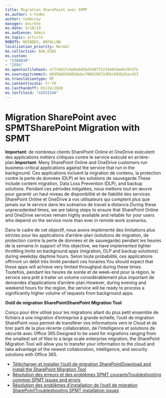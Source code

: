 ```yaml
---
title: Migration SharePoint avec SPMT
ms.author: v-todmc
author: todmccoy
manager: mnirkhe
ms.date: 9/18/19
ms.audience: Admin
ms.topic: article
ROBOTS: NOINDEX, NOFOLLOW
localization_priority: Normal
ms.collection: Adm_O365
ms.custom:
- "5300030"
- "2594"
ms.openlocfilehash: e7719d1fc6dda0d5bd340775219401dade2933fe
ms.sourcegitcommit: b0d5b68366028abcf08610672d5bc9d3b25ac433
ms.translationtype: MT
ms.contentlocale: fr-FR
ms.lasthandoff: 03/24/2020
ms.locfileid: "42931548"
---
```

# <a name="sharepoint-migration-with-spmt"></a><span data-ttu-id="84be9-102">Migration SharePoint avec SPMT</span><span class="sxs-lookup"><span data-stu-id="84be9-102">SharePoint Migration with SPMT</span></span>

<span data-ttu-id="84be9-103">**Important**: de nombreux clients SharePoint Online et OneDrive exécutent des applications métiers critiques contre le service exécuté en arrière-plan.</span><span class="sxs-lookup"><span data-stu-id="84be9-103">**Important**: Many SharePoint Online and OneDrive customers run business-critical applications against the service that run in the background.</span></span> <span data-ttu-id="84be9-104">Ces applications incluent la migration de contenu, la protection contre la perte de données (DLP) et les solutions de sauvegarde.</span><span class="sxs-lookup"><span data-stu-id="84be9-104">These include content migration, Data Loss Prevention (DLP), and backup solutions.</span></span> <span data-ttu-id="84be9-105">Pendant ces périodes inégalées, nous mettons tout en œuvre pour garantir un haut niveau de disponibilité et de fiabilité des services SharePoint Online et OneDrive à vos utilisateurs qui comptent plus que jamais sur le service dans les scénarios de travail à distance.</span><span class="sxs-lookup"><span data-stu-id="84be9-105">During these unprecedented times, we are taking steps to ensure that SharePoint Online and OneDrive services remain highly available and reliable for your users who depend on the service more than ever in remote work scenarios.</span></span>

<span data-ttu-id="84be9-106">Dans le cadre de cet objectif, nous avons implémenté des limitations plus strictes pour les applications d’arrière-plan (solutions de migration, de protection contre la perte de données et de sauvegarde) pendant les heures de la semaine.</span><span class="sxs-lookup"><span data-stu-id="84be9-106">In support of this objective, we have implemented tighter throttling limits on background apps (migration, DLP and backup solutions) during weekday daytime hours.</span></span> <span data-ttu-id="84be9-107">Selon toute probabilité, ces applications offriront un débit très limité pendant ces horaires.</span><span class="sxs-lookup"><span data-stu-id="84be9-107">You should expect that these apps will achieve very limited throughput during these times.</span></span> <span data-ttu-id="84be9-108">Toutefois, pendant les heures de soirée et de week-end pour la région, le service sera prêt à traiter un volume considérablement plus important de demandes d’applications d’arrière-plan.</span><span class="sxs-lookup"><span data-stu-id="84be9-108">However, during evening and weekend hours for the region, the service will be ready to process a significantly higher volume of requests from background apps.</span></span>

<span data-ttu-id="84be9-109">**Outil de migration SharePoint**</span><span class="sxs-lookup"><span data-stu-id="84be9-109">**SharePoint Migration Tool**</span></span>

<span data-ttu-id="84be9-110">Conçu pour être utilisé pour les migrations allant du plus petit ensemble de fichiers à une migration d’entreprise à grande échelle, l’outil de migration SharePoint vous permet de transférer vos informations vers le Cloud et de tirer parti de la plus récente collaboration, de l’intelligence et solutions de sécurité avec Office 365.</span><span class="sxs-lookup"><span data-stu-id="84be9-110">Designed to be used for migrations ranging from the smallest set of files to a large scale enterprise migration, the SharePoint Migration Tool will allow you to transfer your information to the cloud and take advantage of the newest collaboration, intelligence, and security solutions with Office 365.</span></span>

- [<span data-ttu-id="84be9-111">Télécharger et installer l’outil de migration SharePoint</span><span class="sxs-lookup"><span data-stu-id="84be9-111">Download and install the SharePoint Migration Tool</span></span>](https://docs.microsoft.com/sharepointmigration/introducing-the-sharepoint-migration-tool)
- [<span data-ttu-id="84be9-112">Résolution des erreurs et des problèmes SPMT courants</span><span class="sxs-lookup"><span data-stu-id="84be9-112">Troubleshooting common SPMT issues and errors</span></span>](https://docs.microsoft.com/sharepointmigration/troubleshooting-common-spmt-issues)
- [<span data-ttu-id="84be9-113">Résolution des problèmes d’installation de l’outil de migration SharePoint</span><span class="sxs-lookup"><span data-stu-id="84be9-113">Troubleshooting SPMT installation issues</span></span>](https://docs.microsoft.com/sharepointmigration/spmt-install-issues#troubleshooting-spmt-installation-issues)
